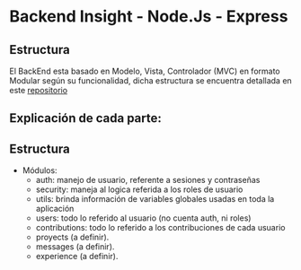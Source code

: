 # Backend Insight - Node.Js - Express

## Estructura
El BackEnd esta basado en Modelo, Vista, Controlador (MVC) en formato Modular según su funcionalidad, dicha estructura se encuentra detallada en este [repositorio](https://github.com/Master-Insight/BackEnd_Models)

## Explicación de cada parte:

## Estructura

* Módulos:
  * auth: manejo de usuario, referente a sesiones y contraseñas
  * security: maneja al logica referida a los roles de usuario
  * utils: brinda información de variables globales usadas en toda la aplicación
  * users: todo lo referido al usuario (no cuenta auth, ni roles)
  * contributions: todo lo referido a los contribuciones de cada usuario
  * proyects (a definir).
  * messages (a definir).
  * experience (a definir).
